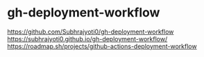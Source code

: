 # gh-deployment-workflow

https://github.com/Subhrajyoti0/gh-deployment-workflow
https://subhrajyoti0.github.io/gh-deployment-workflow/
https://roadmap.sh/projects/github-actions-deployment-workflow
